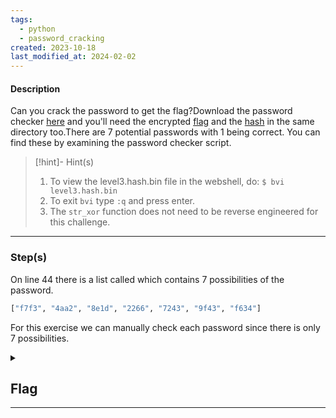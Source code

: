 ```yaml
---
tags:
  - python
  - password_cracking
created: 2023-10-18
last_modified_at: 2024-02-02
---
```

#### Description

Can you crack the password to get the flag?Download the password checker [here](https://artifacts.picoctf.net/c/18/level3.py) and you'll need the encrypted [flag](https://artifacts.picoctf.net/c/18/level3.flag.txt.enc) and the [hash](https://artifacts.picoctf.net/c/18/level3.hash.bin) in the same directory too.There are 7 potential passwords with 1 being correct. You can find these by examining the password checker script.

> [!hint]- Hint(s)
> 1.  To view the level3.hash.bin file in the webshell, do: `$ bvi level3.hash.bin`
> 2. To exit `bvi` type `:q` and press enter.
> 3. The `str_xor` function does not need to be reverse engineered for this challenge.

---

### Step(s)
On line 44 there is a list called which contains 7 possibilities of the password. 
```python
["f7f3", "4aa2", "8e1d", "2266", "7243", "9f43", "f634"]
```
For this exercise  we can manually check each password since there is only 7 possibilities. 


<details>
  <summary><h2>Flag</h2><hr></summary>picoCTF{m45h_fl1ng1ng_64840799}
</details>